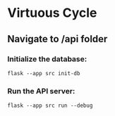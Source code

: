 # Virtuous Cycle

## Navigate to /api folder

### Initialize the database:
```
flask --app src init-db
```

### Run the API server:
```
flask --app src run --debug
```



